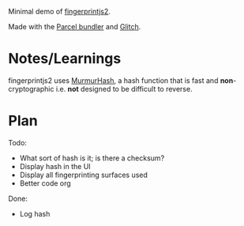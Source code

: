 Minimal demo of [fingerprintjs2][fingerprintjs2-github].

Made with the [Parcel bundler][parcel] and [Glitch][glitch].

# Notes/Learnings

fingerprintjs2 uses [MurmurHash][murmurHash], a hash function that is fast and **non**-cryptographic i.e. **not** designed to be difficult to reverse.

# Plan

Todo:
* What sort of hash is it; is there a checksum?
* Display hash in the UI
* Display all fingerprinting surfaces used
* Better code org

Done:
* Log hash


[parcel]: https://parceljs.org
[glitch]: https://www.glitch.com
[fingerprintjs2-github]: https://github.com/Valve/fingerprintjs2
[murmurHash]: https://en.wikipedia.org/wiki/MurmurHash